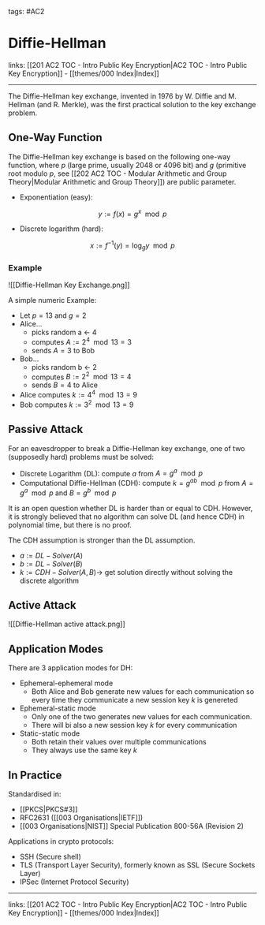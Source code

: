 tags: #AC2

# Diffie-Hellman

links: [[201 AC2 TOC - Intro Public Key Encryption|AC2 TOC - Intro Public Key Encryption]] - [[themes/000 Index|Index]]

---

The Diffie-Hellman key exchange, invented in 1976 by W. Diffie and M. Hellman (and R. Merkle), was the first practical solution to the key exchange problem.

## One-Way Function

The Diffie-Hellman key exchange is based on the following one-way function, where $p$ (large prime, usually 2048 or 4096 bit) and $g$ (primitive root modulo $p$, see [[202 AC2 TOC - Modular Arithmetic and Group Theory|Modular Arithmetic and Group Theory]]) are public parameter.

- Exponentiation (easy):

$$y:= f(x) = g^x \mod p$$

- Discrete logarithm (hard): 

$$x := f^{-1}(y) = \log_g y \mod p $$
### Example

![[Diffie-Hellman Key Exchange.png]]

A simple numeric Example:

-  Let $p = 13$ and $g=2$ 
- Alice...
	- picks random a $\leftarrow$ 4  
	- computes $A:=2^4 \mod 13 = 3$ 
	- sends $A=3$ to Bob
- Bob...
	- picks random b $\leftarrow$ 2  
	- computes $B := 2^2 \mod 13 = 4$
	- sends $B=4$ to Alice
- Alice computes $k := 4^4 \mod 13 = 9$
- Bob computes $k := 3^2 \mod 13 = 9$

## Passive Attack

For an eavesdropper to break a Diffie-Hellman key exchange, one of two (supposedly hard) problems must be solved:

- Discrete Logarithm (DL): compute $a$ from $A=g^a \mod p$
- Computational Diffie-Hellman (CDH): compute $k = g^{ab} \mod p$ from $A = g^a \mod p$ and $B = g^b \mod p$

It is an open question whether DL is harder than or equal to CDH. However, it is strongly believed that no algorithm can solve DL (and hence CDH) in polynomial time, but there is no proof.

The CDH assumption is stronger than the DL assumption.

- $a := DL-Solver(A)$
- $b := DL-Solver(B)$
- $k := CDH-Solver(A,B) \rightarrow$ get solution directly without solving the discrete algorithm

## Active Attack

![[Diffie-Hellman active attack.png]]

## Application Modes

There are 3 application modes for DH:

- Ephemeral-ephemeral mode
	- Both Alice and Bob generate new values for each communication so every time they communicate a new session key $k$ is genereted
- Ephemeral-static mode
	- Only one of the two generates new values for each communication.
	- There will bi also a new session key $k$ for every communication
- Static-static mode
	- Both retain their values over multiple communications
	- They always use the same key $k$ 

## In Practice

Standardised in:

- [[PKCS|PKCS#3]]
- RFC2631 ([[003 Organisations|IETF]])
- [[003 Organisations|NIST]] Special Publication 800-56A (Revision 2)

Applications in crypto protocols:

- SSH (Secure shell)
- TLS (Transport Layer Security), formerly known as SSL (Secure Sockets Layer)
- IPSec (Internet Protocol Security)

---
links: [[201 AC2 TOC - Intro Public Key Encryption|AC2 TOC - Intro Public Key Encryption]] - [[themes/000 Index|Index]]